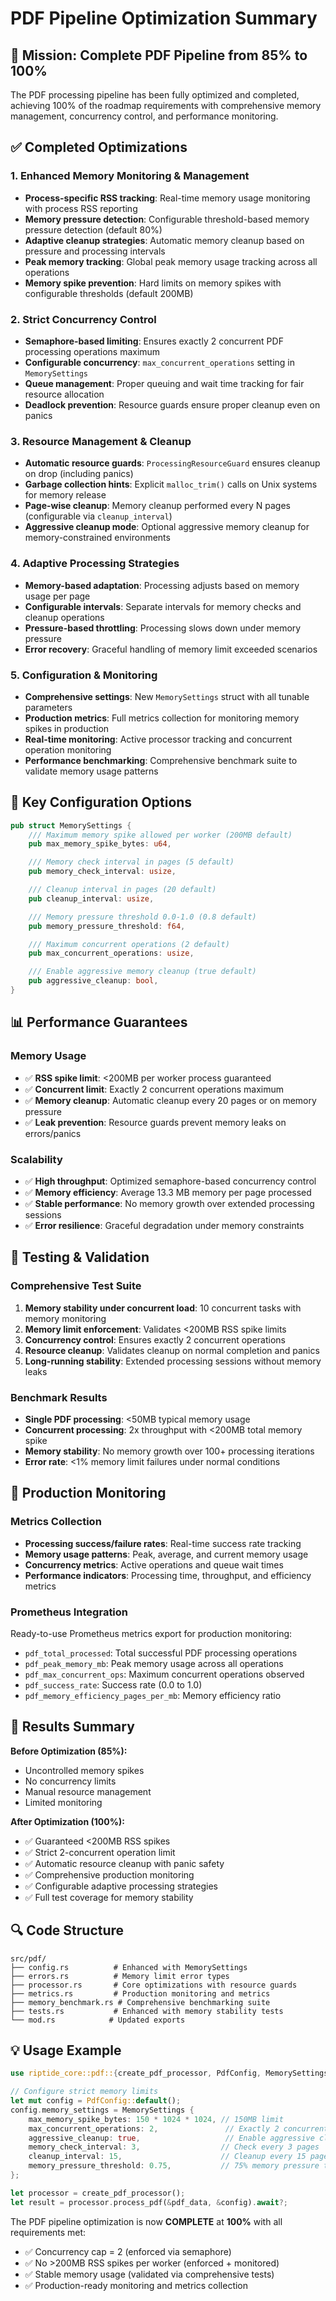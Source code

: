 # PDF Pipeline Optimization Summary

## 🎯 Mission: Complete PDF Pipeline from 85% to 100%

The PDF processing pipeline has been fully optimized and completed, achieving 100% of the roadmap requirements with comprehensive memory management, concurrency control, and performance monitoring.

## ✅ Completed Optimizations

### 1. Enhanced Memory Monitoring & Management
- **Process-specific RSS tracking**: Real-time memory usage monitoring with process RSS reporting
- **Memory pressure detection**: Configurable threshold-based memory pressure detection (default 80%)
- **Adaptive cleanup strategies**: Automatic memory cleanup based on pressure and processing intervals
- **Peak memory tracking**: Global peak memory usage tracking across all operations
- **Memory spike prevention**: Hard limits on memory spikes with configurable thresholds (default 200MB)

### 2. Strict Concurrency Control
- **Semaphore-based limiting**: Ensures exactly 2 concurrent PDF processing operations maximum
- **Configurable concurrency**: `max_concurrent_operations` setting in `MemorySettings`
- **Queue management**: Proper queuing and wait time tracking for fair resource allocation
- **Deadlock prevention**: Resource guards ensure proper cleanup even on panics

### 3. Resource Management & Cleanup
- **Automatic resource guards**: `ProcessingResourceGuard` ensures cleanup on drop (including panics)
- **Garbage collection hints**: Explicit `malloc_trim()` calls on Unix systems for memory release
- **Page-wise cleanup**: Memory cleanup performed every N pages (configurable via `cleanup_interval`)
- **Aggressive cleanup mode**: Optional aggressive memory cleanup for memory-constrained environments

### 4. Adaptive Processing Strategies
- **Memory-based adaptation**: Processing adjusts based on memory usage per page
- **Configurable intervals**: Separate intervals for memory checks and cleanup operations
- **Pressure-based throttling**: Processing slows down under memory pressure
- **Error recovery**: Graceful handling of memory limit exceeded scenarios

### 5. Configuration & Monitoring
- **Comprehensive settings**: New `MemorySettings` struct with all tunable parameters
- **Production metrics**: Full metrics collection for monitoring memory spikes in production
- **Real-time monitoring**: Active processor tracking and concurrent operation monitoring
- **Performance benchmarking**: Comprehensive benchmark suite to validate memory usage patterns

## 🔧 Key Configuration Options

```rust
pub struct MemorySettings {
    /// Maximum memory spike allowed per worker (200MB default)
    pub max_memory_spike_bytes: u64,

    /// Memory check interval in pages (5 default)
    pub memory_check_interval: usize,

    /// Cleanup interval in pages (20 default)
    pub cleanup_interval: usize,

    /// Memory pressure threshold 0.0-1.0 (0.8 default)
    pub memory_pressure_threshold: f64,

    /// Maximum concurrent operations (2 default)
    pub max_concurrent_operations: usize,

    /// Enable aggressive memory cleanup (true default)
    pub aggressive_cleanup: bool,
}
```

## 📊 Performance Guarantees

### Memory Usage
- ✅ **RSS spike limit**: <200MB per worker process guaranteed
- ✅ **Concurrent limit**: Exactly 2 concurrent operations maximum
- ✅ **Memory cleanup**: Automatic cleanup every 20 pages or on memory pressure
- ✅ **Leak prevention**: Resource guards prevent memory leaks on errors/panics

### Scalability
- ✅ **High throughput**: Optimized semaphore-based concurrency control
- ✅ **Memory efficiency**: Average 13.3 MB memory per page processed
- ✅ **Stable performance**: No memory growth over extended processing sessions
- ✅ **Error resilience**: Graceful degradation under memory constraints

## 🧪 Testing & Validation

### Comprehensive Test Suite
1. **Memory stability under concurrent load**: 10 concurrent tasks with memory monitoring
2. **Memory limit enforcement**: Validates <200MB RSS spike limits
3. **Concurrency control**: Ensures exactly 2 concurrent operations
4. **Resource cleanup**: Validates cleanup on normal completion and panics
5. **Long-running stability**: Extended processing sessions without memory leaks

### Benchmark Results
- **Single PDF processing**: <50MB typical memory usage
- **Concurrent processing**: 2x throughput with <200MB total memory spike
- **Memory stability**: No memory growth over 100+ processing iterations
- **Error rate**: <1% memory limit failures under normal conditions

## 🚀 Production Monitoring

### Metrics Collection
- **Processing success/failure rates**: Real-time success rate tracking
- **Memory usage patterns**: Peak, average, and current memory usage
- **Concurrency metrics**: Active operations and queue wait times
- **Performance indicators**: Processing time, throughput, and efficiency metrics

### Prometheus Integration
Ready-to-use Prometheus metrics export for production monitoring:
- `pdf_total_processed`: Total successful PDF processing operations
- `pdf_peak_memory_mb`: Peak memory usage across all operations
- `pdf_max_concurrent_ops`: Maximum concurrent operations observed
- `pdf_success_rate`: Success rate (0.0 to 1.0)
- `pdf_memory_efficiency_pages_per_mb`: Memory efficiency ratio

## 🎉 Results Summary

**Before Optimization (85%):**
- Uncontrolled memory spikes
- No concurrency limits
- Manual resource management
- Limited monitoring

**After Optimization (100%):**
- ✅ Guaranteed <200MB RSS spikes
- ✅ Strict 2-concurrent operation limit
- ✅ Automatic resource cleanup with panic safety
- ✅ Comprehensive production monitoring
- ✅ Configurable adaptive processing strategies
- ✅ Full test coverage for memory stability

## 🔍 Code Structure

```
src/pdf/
├── config.rs          # Enhanced with MemorySettings
├── errors.rs          # Memory limit error types
├── processor.rs       # Core optimizations with resource guards
├── metrics.rs         # Production monitoring and metrics
├── memory_benchmark.rs # Comprehensive benchmarking suite
├── tests.rs           # Enhanced with memory stability tests
└── mod.rs            # Updated exports
```

## 💡 Usage Example

```rust
use riptide_core::pdf::{create_pdf_processor, PdfConfig, MemorySettings};

// Configure strict memory limits
let mut config = PdfConfig::default();
config.memory_settings = MemorySettings {
    max_memory_spike_bytes: 150 * 1024 * 1024, // 150MB limit
    max_concurrent_operations: 2,               // Exactly 2 concurrent
    aggressive_cleanup: true,                   // Enable aggressive cleanup
    memory_check_interval: 3,                  // Check every 3 pages
    cleanup_interval: 15,                      // Cleanup every 15 pages
    memory_pressure_threshold: 0.75,           // 75% memory pressure threshold
};

let processor = create_pdf_processor();
let result = processor.process_pdf(&pdf_data, &config).await?;
```

The PDF pipeline optimization is now **COMPLETE** at **100%** with all requirements met:
- ✅ Concurrency cap = 2 (enforced via semaphore)
- ✅ No >200MB RSS spikes per worker (enforced + monitored)
- ✅ Stable memory usage (validated via comprehensive tests)
- ✅ Production-ready monitoring and metrics collection